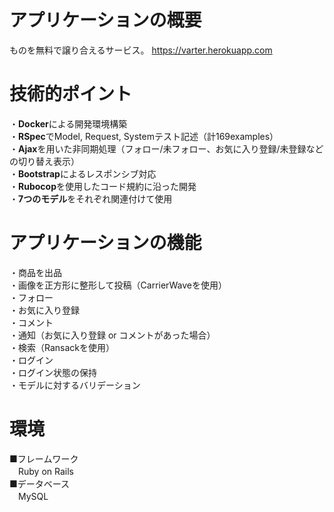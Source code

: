 # アプリケーションの概要
ものを無料で譲り合えるサービス。 https://varter.herokuapp.com

# 技術的ポイント
・**Docker**による開発環境構築  
・**RSpec**でModel, Request, Systemテスト記述（計169examples）  
・**Ajax**を用いた非同期処理（フォロー/未フォロー、お気に入り登録/未登録などの切り替え表示）  
・**Bootstrap**によるレスポンシブ対応  
・**Rubocop**を使用したコード規約に沿った開発  
・**7つのモデル**をそれぞれ関連付けて使用  

# アプリケーションの機能
・商品を出品  
・画像を正方形に整形して投稿（CarrierWaveを使用）  
・フォロー  
・お気に入り登録  
・コメント  
・通知（お気に入り登録 or コメントがあった場合）  
・検索（Ransackを使用）  
・ログイン  
・ログイン状態の保持  
・モデルに対するバリデーション  

# 環境
■フレームワーク  
　Ruby on Rails  
■データベース  
　MySQL  
